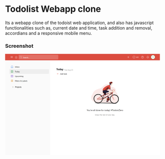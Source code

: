 # Todolist Webapp clone
Its a webapp clone of the todoist web application, and also has javascript functionalities such as, current date and time, task addition and removal, accordians and a responsive mobile menu.

### Screenshot
![](/screenshot.png)